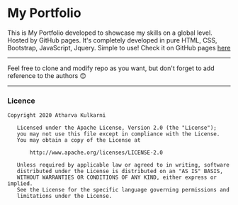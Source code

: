 # My Portfolio
This is My Portfolio developed to showcase my skills on a global level. Hosted by GitHub pages. It's completely developed in pure HTML, CSS, Bootstrap, JavaScript, Jquery. Simple to use! Check it on GitHub pages [here]( https://kulkarniatharva.github.io)


---

Feel free to clone and modify repo as you want, but don't forget to add reference to the authors 😊

---

<a href = "licence"></a>
### Licence
  
```  
Copyright 2020 Atharva Kulkarni

   Licensed under the Apache License, Version 2.0 (the "License");
   you may not use this file except in compliance with the License.
   You may obtain a copy of the License at

       http://www.apache.org/licenses/LICENSE-2.0

   Unless required by applicable law or agreed to in writing, software
   distributed under the License is distributed on an "AS IS" BASIS,
   WITHOUT WARRANTIES OR CONDITIONS OF ANY KIND, either express or implied.
   See the License for the specific language governing permissions and
   limitations under the License.  
   
   ```
